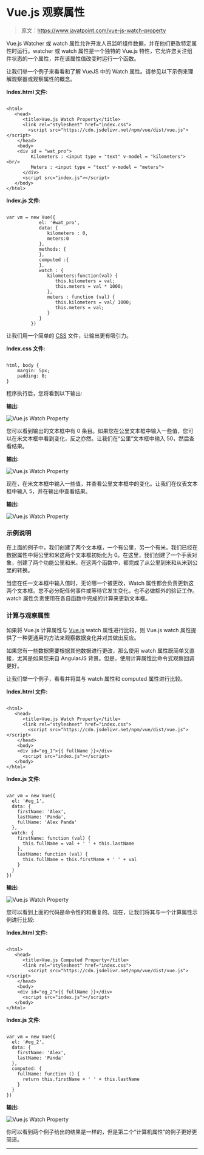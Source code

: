 # Vue.js 观察属性

> 原文：<https://www.javatpoint.com/vue-js-watch-property>

Vue.js Watcher 或 watch 属性允许开发人员监听组件数据，并在他们更改特定属性时运行。watcher 或 watch 属性是一个独特的 Vue.js 特性，它允许您关注组件状态的一个属性，并在该属性值改变时运行一个函数。

让我们举一个例子来看看和了解 VueJS 中的 Watch 属性。请参见以下示例来理解观察器或观察属性的概念。

**Index.html 文件:**

```

<html>
   <head>
      <title>Vue.js Watch Property</title>
      <link rel="stylesheet" href="index.css">
        <script src="https://cdn.jsdelivr.net/npm/vue/dist/vue.js"></script>
    </head>
    <body>
    <div id = "wat_pro">
         Kilometers : <input type = "text" v-model = "kilometers"><br/>
         Meters : <input type = "text" v-model = "meters">
      </div>
      <script src="index.js"></script>
   </body>
</html>

```

**Index.js 文件:**

```

var vm = new Vue({
            el: '#wat_pro',
            data: {
               kilometers : 0,
               meters:0
            },
            methods: {
            },
            computed :{
            },
            watch : {
               kilometers:function(val) {
                  this.kilometers = val;
                  this.meters = val * 1000;
               },
               meters : function (val) {
                  this.kilometers = val/ 1000;
                  this.meters = val;
               }
            }
         })

```

让我们用一个简单的 [CSS](https://www.javatpoint.com/css-tutorial) 文件，让输出更有吸引力。

**Index.css 文件:**

```

html, body {
    margin: 5px;
    padding: 0;
}

```

程序执行后，您将看到以下输出:

**输出:**

![Vue.js Watch Property](img/3f45c299c2942cc031ee1348f65e247d.png)

您可以看到输出的文本框中有 0 条目。如果您在公里文本框中输入一些值，您可以在米文本框中看到变化，反之亦然。让我们在“公里”文本框中输入 50，然后查看结果。

**输出:**

![Vue.js Watch Property](img/5f88ce862de6b9144b1217806d810d0c.png)

现在，在米文本框中输入一些值，并查看公里文本框中的变化。让我们在仪表文本框中输入 5，并在输出中查看结果。

**输出:**

![Vue.js Watch Property](img/c09cbd3d23b564b52ac9e44c5bbcf056.png)

### 示例说明

在上面的例子中，我们创建了两个文本框，一个有公里，另一个有米。我们已经在数据属性中将公里和米这两个文本框初始化为 0。在这里，我们创建了一个手表对象，创建了两个功能公里和米。在这两个函数中，都完成了从公里到米和从米到公里的转换。

当您在任一文本框中输入值时，无论哪一个被更改，Watch 属性都会负责更新这两个文本框。您不必分配任何事件或等待它发生变化，也不必做额外的验证工作。watch 属性负责使用在各自函数中完成的计算来更新文本框。

### 计算与观察属性

如果将 Vue.js 计算属性与 [Vue.js](https://www.javatpoint.com/vue-js) watch 属性进行比较，则 Vue.js watch 属性提供了一种更通用的方法来观察数据变化并对其做出反应。

如果您有一些数据需要根据其他数据进行更改，那么使用 watch 属性既简单又直接，尤其是如果您来自 AngularJS 背景。但是，使用计算属性比命令式观察回调更好。

让我们举一个例子，看看并将其与 watch 属性和 computed 属性进行比较。

**Index.html 文件:**

```

<html>
   <head>
      <title>Vue.js Watch Property</title>
      <link rel="stylesheet" href="index.css">
        <script src="https://cdn.jsdelivr.net/npm/vue/dist/vue.js"></script>
    </head>
    <body>
    <div id="eg_1">{{ fullName }}</div>
      <script src="index.js"></script>
   </body>
</html>

```

**Index.js 文件:**

```

var vm = new Vue({
  el: '#eg_1',
  data: {
    firstName: 'Alex',
    lastName: 'Panda',
    fullName: 'Alex Panda'
  },
  watch: {
    firstName: function (val) {
      this.fullName = val + ' ' + this.lastName
    },
    lastName: function (val) {
      this.fullName = this.firstName + ' ' + val
    }
  }
})

```

**输出:**

![Vue.js Watch Property](img/6369b92ec95f465ad672268e199feb0e.png)

您可以看到上面的代码是命令性的和重复的。现在，让我们将其与一个计算属性示例进行比较:

**Index.html 文件:**

```

<html>
   <head>
      <title>Vue.js Computed Property</title>
      <link rel="stylesheet" href="index.css">
        <script src="https://cdn.jsdelivr.net/npm/vue/dist/vue.js"></script>
    </head>
    <body>
    <div id="eg_2">{{ fullName }}</div>
      <script src="index.js"></script>
   </body>
</html>

```

**Index.js 文件:**

```

var vm = new Vue({
  el: '#eg_2',
  data: {
    firstName: 'Alex',
    lastName: 'Panda'
  },
  computed: {
    fullName: function () {
      return this.firstName + ' ' + this.lastName
    }
  }
})

```

**输出:**

![Vue.js Watch Property](img/93bd59b3eddebf671dc48fe37a0317de.png)

你可以看到两个例子给出的结果是一样的，但是第二个“计算机属性”的例子更好更简洁。

* * *